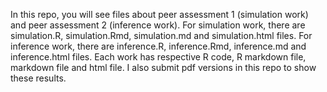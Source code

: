 In this repo, you will see files about peer assessment 1 (simulation work) and peer assessment 2 (inference work).
For simulation work, there are simulation.R, simulation.Rmd, simulation.md and simulation.html files.
For inference work, there are inference.R, inference.Rmd, inference.md and inference.html files.
Each work has respective R code, R markdown file, markdown file and html file.
I also submit pdf versions in this repo to show these results.
